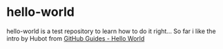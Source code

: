 # hello-world
hello-world is a test repository to learn how to do it right... 
So far i like the intro by Hubot from [GitHub Guides - Hello World](https://guides.github.com/activities/hello-world/)

